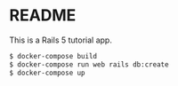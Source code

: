 # README

This is a Rails 5 tutorial app.

```bash
$ docker-compose build
$ docker-compose run web rails db:create
$ docker-compose up
```
